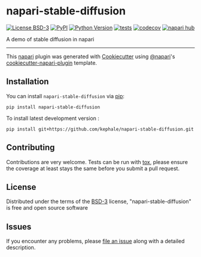 # napari-stable-diffusion

[![License BSD-3](https://img.shields.io/pypi/l/napari-stable-diffusion.svg?color=green)](https://github.com/kephale/napari-stable-diffusion/raw/main/LICENSE)
[![PyPI](https://img.shields.io/pypi/v/napari-stable-diffusion.svg?color=green)](https://pypi.org/project/napari-stable-diffusion)
[![Python Version](https://img.shields.io/pypi/pyversions/napari-stable-diffusion.svg?color=green)](https://python.org)
[![tests](https://github.com/kephale/napari-stable-diffusion/workflows/tests/badge.svg)](https://github.com/kephale/napari-stable-diffusion/actions)
[![codecov](https://codecov.io/gh/kephale/napari-stable-diffusion/branch/main/graph/badge.svg)](https://codecov.io/gh/kephale/napari-stable-diffusion)
[![napari hub](https://img.shields.io/endpoint?url=https://api.napari-hub.org/shields/napari-stable-diffusion)](https://napari-hub.org/plugins/napari-stable-diffusion)

A demo of stable diffusion in napari

----------------------------------

This [napari] plugin was generated with [Cookiecutter] using [@napari]'s [cookiecutter-napari-plugin] template.

<!--
Don't miss the full getting started guide to set up your new package:
https://github.com/napari/cookiecutter-napari-plugin#getting-started

and review the napari docs for plugin developers:
https://napari.org/stable/plugins/index.html
-->

## Installation

You can install `napari-stable-diffusion` via [pip]:

    pip install napari-stable-diffusion



To install latest development version :

    pip install git+https://github.com/kephale/napari-stable-diffusion.git


## Contributing

Contributions are very welcome. Tests can be run with [tox], please ensure
the coverage at least stays the same before you submit a pull request.

## License

Distributed under the terms of the [BSD-3] license,
"napari-stable-diffusion" is free and open source software

## Issues

If you encounter any problems, please [file an issue] along with a detailed description.

[napari]: https://github.com/napari/napari
[Cookiecutter]: https://github.com/audreyr/cookiecutter
[@napari]: https://github.com/napari
[MIT]: http://opensource.org/licenses/MIT
[BSD-3]: http://opensource.org/licenses/BSD-3-Clause
[GNU GPL v3.0]: http://www.gnu.org/licenses/gpl-3.0.txt
[GNU LGPL v3.0]: http://www.gnu.org/licenses/lgpl-3.0.txt
[Apache Software License 2.0]: http://www.apache.org/licenses/LICENSE-2.0
[Mozilla Public License 2.0]: https://www.mozilla.org/media/MPL/2.0/index.txt
[cookiecutter-napari-plugin]: https://github.com/napari/cookiecutter-napari-plugin

[file an issue]: https://github.com/kephale/napari-stable-diffusion/issues

[napari]: https://github.com/napari/napari
[tox]: https://tox.readthedocs.io/en/latest/
[pip]: https://pypi.org/project/pip/
[PyPI]: https://pypi.org/
